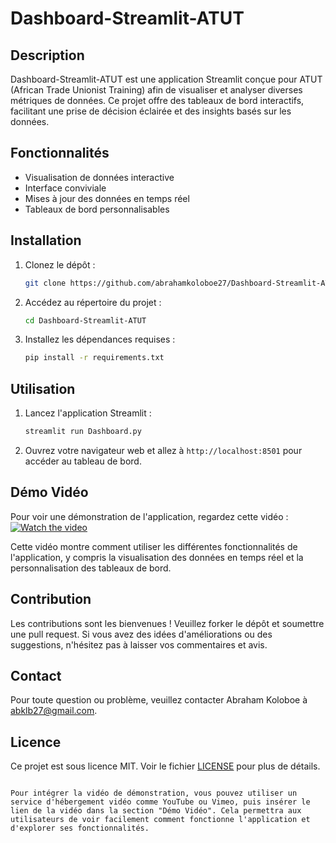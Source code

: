 # Dashboard-Streamlit-ATUT

## Description
Dashboard-Streamlit-ATUT est une application Streamlit conçue pour ATUT (African Trade Unionist Training) afin de visualiser et analyser diverses métriques de données. Ce projet offre des tableaux de bord interactifs, facilitant une prise de décision éclairée et des insights basés sur les données.

## Fonctionnalités
- Visualisation de données interactive
- Interface conviviale
- Mises à jour des données en temps réel
- Tableaux de bord personnalisables

## Installation
1. Clonez le dépôt :
   ```bash
   git clone https://github.com/abrahamkoloboe27/Dashboard-Streamlit-ATUT.git
   ```
2. Accédez au répertoire du projet :
   ```bash
   cd Dashboard-Streamlit-ATUT
   ```
3. Installez les dépendances requises :
   ```bash
   pip install -r requirements.txt
   ```

## Utilisation
1. Lancez l'application Streamlit :
   ```bash
   streamlit run Dashboard.py
   ```
2. Ouvrez votre navigateur web et allez à `http://localhost:8501` pour accéder au tableau de bord.

## Démo Vidéo
Pour voir une démonstration de l'application, regardez cette vidéo :
[![Watch the video](https://img.youtube.com/vi/8l90vuGmUhY/0.jpg)](https://www.youtube.com/watch?v=8l90vuGmUhY&ab_channel=AbrahamKoloboe)


Cette vidéo montre comment utiliser les différentes fonctionnalités de l'application, y compris la visualisation des données en temps réel et la personnalisation des tableaux de bord.

## Contribution
Les contributions sont les bienvenues ! Veuillez forker le dépôt et soumettre une pull request. Si vous avez des idées d'améliorations ou des suggestions, n'hésitez pas à laisser vos commentaires et avis.

## Contact
Pour toute question ou problème, veuillez contacter Abraham Koloboe à [abklb27@gmail.com](abklb27@gmail.com).

## Licence
Ce projet est sous licence MIT. Voir le fichier [LICENSE](LICENSE) pour plus de détails.
```

Pour intégrer la vidéo de démonstration, vous pouvez utiliser un service d'hébergement vidéo comme YouTube ou Vimeo, puis insérer le lien de la vidéo dans la section "Démo Vidéo". Cela permettra aux utilisateurs de voir facilement comment fonctionne l'application et d'explorer ses fonctionnalités.
